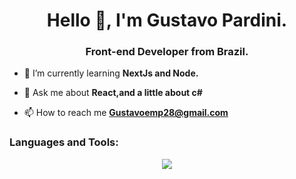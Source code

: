 <h1 align="center">Hello 👋, I'm Gustavo Pardini.</h1>
<h3 align="center">Front-end Developer from Brazil.</h3>

- 🌱 I’m currently learning **NextJs and Node.**

- 💬 Ask me about **React,and a little about c#**

- 📫 How to reach me **Gustavoemp28@gmail.com**


<p align="left">
</p>

<h3 align="left">Languages and Tools:</h3>
<p align="center">
  <a href="https://skillicons.dev">
    <img src="https://skillicons.dev/icons?i=git,html,css,js,react,nextjs,nodejs,ts,sass,styledcomponents,tailwind" />
  </a>
</p>
